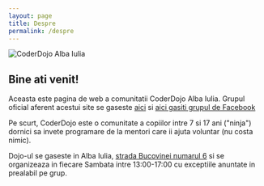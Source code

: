 ```yaml
---
layout: page
title: Despre
permalink: /despre
---
```

![CoderDojo Alba Iulia](https://scontent.fomr1-1.fna.fbcdn.net/v/t31.0-8/25487200_941569579345931_8463191297036680664_o.jpg?oh=a24e008a3156262c8c416dc74ada657f&oe=5ADC80CE)
## Bine ati venit!

Aceasta este pagina de web a comunitatii CoderDojo Alba Iulia. Grupul oficial aferent acestui site se gaseste [aici](https://zen.coderdojo.com/dojos/ro/alba-iulia-alba-county/alba-iulia-directia-programe-primaria-alba-iulia) si [aici gasiti grupul de Facebook](https://www.facebook.com/groups/1609746875954975/)

Pe scurt, CoderDojo este o comunitate a copiilor intre 7 si 17 ani ("ninja") dornici sa invete programare de la mentori care ii ajuta voluntar (nu costa nimic).

Dojo-ul se gaseste in Alba Iulia, [strada Bucovinei numarul 6](https://goo.gl/maps/Q7Yfzi5x54B2) si se organizeaza in fiecare Sambata intre 13:00-17:00 cu exceptiile anuntate in prealabil pe grup.
